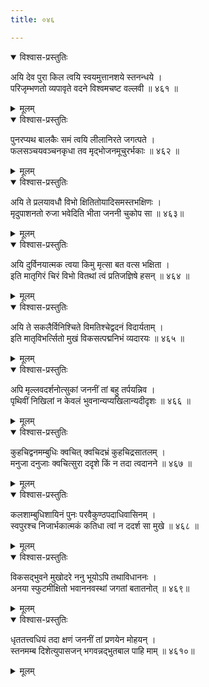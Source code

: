 ```yaml
---
title: ०४६

---
```

<div class="audioEmbed"  caption="सीतालक्ष्मी-वाचनम्" src="https://archive.org/download/nArAyaNIyam-shlokawise-audio/046/046_01.mp3"></div>
<details open><summary>विश्वास-प्रस्तुतिः</summary>

अयि देव पुरा किल त्वयि स्वयमुत्तानशये स्तनन्धये ।  
परिजृम्भणतो व्यपावृते वदने विश्वमचष्ट वल्लवी ॥ ४६१ ॥
</details>
<details><summary>मूलम्</summary>

अयि देव पुरा किल त्वयि स्वयमुत्तानशये स्तनन्धये ।  
परिजृम्भणतो व्यपावृते वदने विश्वमचष्ट वल्लवी ॥ ४६१ ॥
</details>



<div class="audioEmbed"  caption="सीतालक्ष्मी-वाचनम्" src="https://archive.org/download/nArAyaNIyam-shlokawise-audio/046/046_02.mp3"></div>
<details open><summary>विश्वास-प्रस्तुतिः</summary>

पुनरप्यथ बालकैः समं त्वयि लीलानिरते जगत्पते ।  
फलसञ्चयवञ्चनकृधा तव मृद्भोजनमूचुरर्भकाः ॥ ४६२ ॥
</details>
<details><summary>मूलम्</summary>

पुनरप्यथ बालकैः समं त्वयि लीलानिरते जगत्पते ।  
फलसञ्चयवञ्चनकृधा तव मृद्भोजनमूचुरर्भकाः ॥ ४६२ ॥
</details>



<div class="audioEmbed"  caption="सीतालक्ष्मी-वाचनम्" src="https://archive.org/download/nArAyaNIyam-shlokawise-audio/046/046_03.mp3"></div>
<details open><summary>विश्वास-प्रस्तुतिः</summary>

अयि ते प्रलयावधौ विभो क्षितितोयादिसमस्तभक्षिणः ।  
मृदुपाशनतो रुजा भवेदिति भीता जननी चुकोप सा ॥ ४६३॥
</details>
<details><summary>मूलम्</summary>

अयि ते प्रलयावधौ विभो क्षितितोयादिसमस्तभक्षिणः ।  
मृदुपाशनतो रुजा भवेदिति भीता जननी चुकोप सा ॥ ४६३॥
</details>



<div class="audioEmbed"  caption="सीतालक्ष्मी-वाचनम्" src="https://archive.org/download/nArAyaNIyam-shlokawise-audio/046/046_04.mp3"></div>
<details open><summary>विश्वास-प्रस्तुतिः</summary>

अयि दुर्विनयात्मक त्वया किमु मृत्सा बत वत्स भक्षिता ।  
इति मातृगिरं चिरं विभो वितथां त्वं प्रतिजज्ञिषे हसन् ॥ ४६४ ॥
</details>
<details><summary>मूलम्</summary>

अयि दुर्विनयात्मक त्वया किमु मृत्सा बत वत्स भक्षिता ।  
इति मातृगिरं चिरं विभो वितथां त्वं प्रतिजज्ञिषे हसन् ॥ ४६४ ॥
</details>



<div class="audioEmbed"  caption="सीतालक्ष्मी-वाचनम्" src="https://archive.org/download/nArAyaNIyam-shlokawise-audio/046/046_05.mp3"></div>
<details open><summary>विश्वास-प्रस्तुतिः</summary>

अयि ते सकलैर्विनिश्चिते विमतिश्चेद्वदनं विदार्यताम् ।  
इति मातृविभर्त्सितो मुखं विकसत्पद्मनिभं व्यदारयः ॥ ४६५ ॥
</details>
<details><summary>मूलम्</summary>

अयि ते सकलैर्विनिश्चिते विमतिश्चेद्वदनं विदार्यताम् ।  
इति मातृविभर्त्सितो मुखं विकसत्पद्मनिभं व्यदारयः ॥ ४६५ ॥
</details>



<div class="audioEmbed"  caption="सीतालक्ष्मी-वाचनम्" src="https://archive.org/download/nArAyaNIyam-shlokawise-audio/046/046_06.mp3"></div>
<details open><summary>विश्वास-प्रस्तुतिः</summary>

अपि मृल्लवदर्शनोत्सुकां जननीं तां बहु तर्पयन्निव ।  
पृथिवीं निखिलां न केवलं भुवनान्यप्यखिलान्यदीदृशः ॥ ४६६ ॥
</details>
<details><summary>मूलम्</summary>

अपि मृल्लवदर्शनोत्सुकां जननीं तां बहु तर्पयन्निव ।  
पृथिवीं निखिलां न केवलं भुवनान्यप्यखिलान्यदीदृशः ॥ ४६६ ॥
</details>



<div class="audioEmbed"  caption="सीतालक्ष्मी-वाचनम्" src="https://archive.org/download/nArAyaNIyam-shlokawise-audio/046/046_07.mp3"></div>
<details open><summary>विश्वास-प्रस्तुतिः</summary>

कुहचिद्वनमम्बुधिः क्वचित् क्वचिदभ्रं कुहचिद्रसातलम् ।  
मनुजा दनुजाः क्वचित्सुरा ददृशे किं न तदा त्वदानने ॥ ४६७ ॥
</details>
<details><summary>मूलम्</summary>

कुहचिद्वनमम्बुधिः क्वचित् क्वचिदभ्रं कुहचिद्रसातलम् ।  
मनुजा दनुजाः क्वचित्सुरा ददृशे किं न तदा त्वदानने ॥ ४६७ ॥
</details>



<div class="audioEmbed"  caption="सीतालक्ष्मी-वाचनम्" src="https://archive.org/download/nArAyaNIyam-shlokawise-audio/046/046_08.mp3"></div>
<details open><summary>विश्वास-प्रस्तुतिः</summary>

कलशाम्बुधिशायिनं पुनः परवैकुण्ठपदाधिवासिनम् ।  
स्वपुरश्च निजार्भकात्मकं कतिधा त्वां न ददर्श सा मुखे ॥ ४६८ ॥
</details>
<details><summary>मूलम्</summary>

कलशाम्बुधिशायिनं पुनः परवैकुण्ठपदाधिवासिनम् ।  
स्वपुरश्च निजार्भकात्मकं कतिधा त्वां न ददर्श सा मुखे ॥ ४६८ ॥
</details>



<div class="audioEmbed"  caption="सीतालक्ष्मी-वाचनम्" src="https://archive.org/download/nArAyaNIyam-shlokawise-audio/046/046_09.mp3"></div>
<details open><summary>विश्वास-प्रस्तुतिः</summary>

विकसद्भुवने मुखोदरे ननु भूयोऽपि तथाविधाननः ।  
अनया स्फुटमीक्षितो भवाननवस्थां जगतां बतातनोत् ॥ ४६९॥
</details>
<details><summary>मूलम्</summary>

विकसद्भुवने मुखोदरे ननु भूयोऽपि तथाविधाननः ।  
अनया स्फुटमीक्षितो भवाननवस्थां जगतां बतातनोत् ॥ ४६९॥
</details>



<div class="audioEmbed"  caption="सीतालक्ष्मी-वाचनम्" src="https://archive.org/download/nArAyaNIyam-shlokawise-audio/046/046_10.mp3"></div>
<details open><summary>विश्वास-प्रस्तुतिः</summary>

धृततत्त्वधियं तदा क्षणं जननीं तां प्रणयेन मोहयन् ।  
स्तनमम्ब दिशेत्युपासजन् भगवन्नद्भुतबाल पाहि माम् ॥ ४६१०॥
</details>
<details><summary>मूलम्</summary>

धृततत्त्वधियं तदा क्षणं जननीं तां प्रणयेन मोहयन् ।  
स्तनमम्ब दिशेत्युपासजन् भगवन्नद्भुतबाल पाहि माम् ॥ ४६१०॥
</details>

